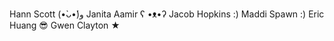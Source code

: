 Hann Scott (•̀ᴗ•́)و
Janita Aamir ʕ •ᴥ•ʔ
Jacob Hopkins :)
Maddi Spawn :)
Eric Huang 😎
Gwen Clayton ★
